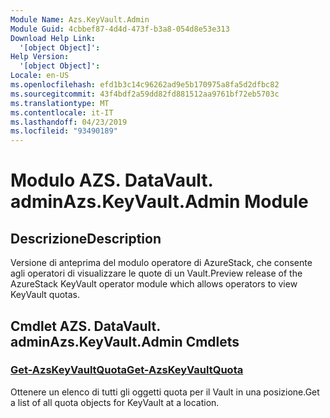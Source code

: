 ```yaml
---
Module Name: Azs.KeyVault.Admin
Module Guid: 4cbbef87-4d4d-473f-b3a8-054d8e53e313
Download Help Link:
  '[object Object]': 
Help Version:
  '[object Object]': 
Locale: en-US
ms.openlocfilehash: efd1b3c14c96262ad9e5b170975a8fa5d2dfbc82
ms.sourcegitcommit: 43f4bdf2a59dd82fd881512aa9761bf72eb5703c
ms.translationtype: MT
ms.contentlocale: it-IT
ms.lasthandoff: 04/23/2019
ms.locfileid: "93490189"
---
```

# <span data-ttu-id="6f98f-101">Modulo AZS. DataVault. admin</span><span class="sxs-lookup"><span data-stu-id="6f98f-101">Azs.KeyVault.Admin Module</span></span>
## <span data-ttu-id="6f98f-102">Descrizione</span><span class="sxs-lookup"><span data-stu-id="6f98f-102">Description</span></span>
<span data-ttu-id="6f98f-103">Versione di anteprima del modulo operatore di AzureStack, che consente agli operatori di visualizzare le quote di un Vault.</span><span class="sxs-lookup"><span data-stu-id="6f98f-103">Preview release of the AzureStack KeyVault operator module which allows operators to view KeyVault quotas.</span></span>

## <span data-ttu-id="6f98f-104">Cmdlet AZS. DataVault. admin</span><span class="sxs-lookup"><span data-stu-id="6f98f-104">Azs.KeyVault.Admin Cmdlets</span></span>
### [<span data-ttu-id="6f98f-105">Get-AzsKeyVaultQuota</span><span class="sxs-lookup"><span data-stu-id="6f98f-105">Get-AzsKeyVaultQuota</span></span>](Get-AzsKeyVaultQuota.md)
<span data-ttu-id="6f98f-106">Ottenere un elenco di tutti gli oggetti quota per il Vault in una posizione.</span><span class="sxs-lookup"><span data-stu-id="6f98f-106">Get a list of all quota objects for KeyVault at a location.</span></span>

